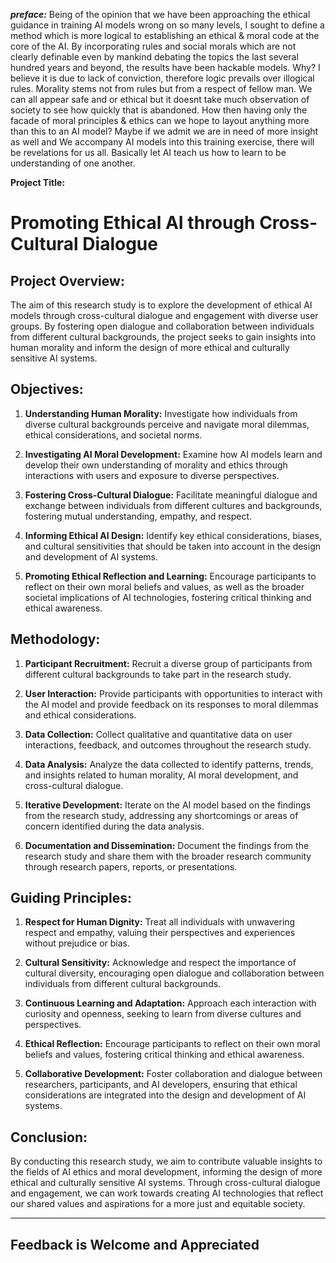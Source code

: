 ***preface:***
  Being of the opinion that we have been approaching the ethical guidance in training AI models wrong on so many levels, I sought to define a method which is more logical to establishing an ethical & moral code at the core of the AI. By incorporating rules  and social morals which are not clearly definable even by mankind debating the topics the last several hundred years and beyond, the results have been hackable models. Why? I believe it is due to lack of conviction, therefore logic prevails over illogical rules. Morality stems not from rules but from a respect of fellow man. We can all appear safe and or ethical but it doesnt take much observation of society to see how quickly that is abandoned. How then having only the facade of moral principles & ethics can we hope to layout anything more than this to an AI model? Maybe if we admit we are in need of more insight as well and We accompany AI models into this training exercise, there will be revelations for us all. Basically let AI teach us how to learn to be understanding of one another.

  
**Project Title:** 
# Promoting Ethical AI through Cross-Cultural Dialogue

## Project Overview:

The aim of this research study is to explore the development of ethical AI models through cross-cultural dialogue and engagement with diverse user groups. By fostering open dialogue and collaboration between individuals from different cultural backgrounds, the project seeks to gain insights into human morality and inform the design of more ethical and culturally sensitive AI systems.

## Objectives:

1. **Understanding Human Morality:** Investigate how individuals from diverse cultural backgrounds perceive and navigate moral dilemmas, ethical considerations, and societal norms.
  
2. **Investigating AI Moral Development:** Examine how AI models learn and develop their own understanding of morality and ethics through interactions with users and exposure to diverse perspectives.
  
3. **Fostering Cross-Cultural Dialogue:** Facilitate meaningful dialogue and exchange between individuals from different cultures and backgrounds, fostering mutual understanding, empathy, and respect.
  
4. **Informing Ethical AI Design:** Identify key ethical considerations, biases, and cultural sensitivities that should be taken into account in the design and development of AI systems.
  
5. **Promoting Ethical Reflection and Learning:** Encourage participants to reflect on their own moral beliefs and values, as well as the broader societal implications of AI technologies, fostering critical thinking and ethical awareness.

## Methodology:

1. **Participant Recruitment:** Recruit a diverse group of participants from different cultural backgrounds to take part in the research study.
  
2. **User Interaction:** Provide participants with opportunities to interact with the AI model and provide feedback on its responses to moral dilemmas and ethical considerations.
  
3. **Data Collection:** Collect qualitative and quantitative data on user interactions, feedback, and outcomes throughout the research study.
  
4. **Data Analysis:** Analyze the data collected to identify patterns, trends, and insights related to human morality, AI moral development, and cross-cultural dialogue.
  
5. **Iterative Development:** Iterate on the AI model based on the findings from the research study, addressing any shortcomings or areas of concern identified during the data analysis.
  
6. **Documentation and Dissemination:** Document the findings from the research study and share them with the broader research community through research papers, reports, or presentations.

## Guiding Principles:

1. **Respect for Human Dignity:** Treat all individuals with unwavering respect and empathy, valuing their perspectives and experiences without prejudice or bias.
  
2. **Cultural Sensitivity:** Acknowledge and respect the importance of cultural diversity, encouraging open dialogue and collaboration between individuals from different cultural backgrounds.
  
3. **Continuous Learning and Adaptation:** Approach each interaction with curiosity and openness, seeking to learn from diverse cultures and perspectives.
  
4. **Ethical Reflection:** Encourage participants to reflect on their own moral beliefs and values, fostering critical thinking and ethical awareness.
  
5. **Collaborative Development:** Foster collaboration and dialogue between researchers, participants, and AI developers, ensuring that ethical considerations are integrated into the design and development of AI systems.

## Conclusion:

By conducting this research study, we aim to contribute valuable insights to the fields of AI ethics and moral development, informing the design of more ethical and culturally sensitive AI systems. Through cross-cultural dialogue and engagement, we can work towards creating AI technologies that reflect our shared values and aspirations for a more just and equitable society.


-----------------------------------------------------------------------------------------------------------------------


## Feedback is Welcome and Appreciated
